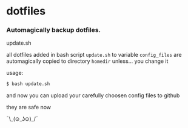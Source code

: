 # dotfiles


### Automagically backup dotfiles.

update.sh

all dotfiles added in bash script `update.sh` to variable `config_files` are automagically copied to directory `homedir` unless... you change it

usage:

```markdown
$ bash update.sh
```

and now you can upload your carefully choosen config files to github

they are safe now

¯\\\_\(⊙_ʖ⊙\)\_/¯

